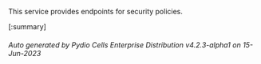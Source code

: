 






This service provides endpoints for security policies.

[:summary]

###### Auto generated by Pydio Cells Enterprise Distribution v4.2.3-alpha1 on 15-Jun-2023
